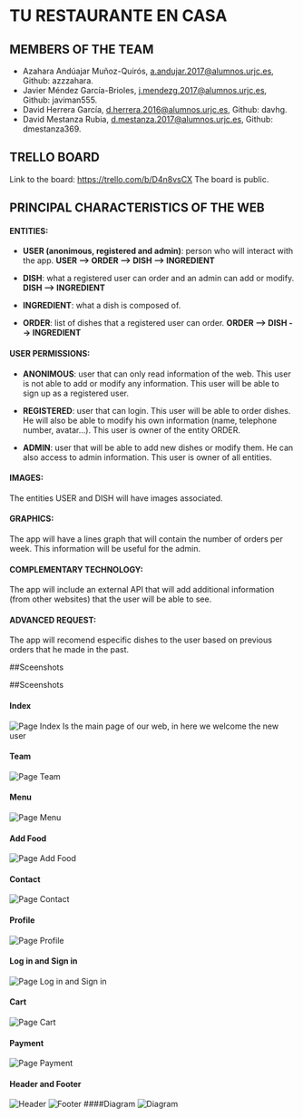 # TU RESTAURANTE EN CASA

## MEMBERS OF THE TEAM

- Azahara Andúajar Muñoz-Quirós, a.andujar.2017@alumnos.urjc.es, Github: azzzahara.
- Javier Méndez García-Brioles, j.mendezg.2017@alumnos.urjc.es, Github: javiman555.
- David Herrera García, d.herrera.2016@alumnos.urjc.es, Github: davhg.
- David Mestanza Rubia, d.mestanza.2017@alumnos.urjc.es, Github: dmestanza369.

## TRELLO BOARD

Link to the board: https://trello.com/b/D4n8vsCX 
The board is public.

## PRINCIPAL CHARACTERISTICS OF THE WEB

#### ENTITIES:

- **USER (anonimous, registered and admin)**: person who will interact with the app. **USER --> ORDER --> DISH --> INGREDIENT**

- **DISH**: what a registered user can order and an admin can add or modify. **DISH --> INGREDIENT**

- **INGREDIENT**: what a dish is composed of. 

- **ORDER**: list of dishes that a registered user can order. **ORDER --> DISH --> INGREDIENT**


#### USER PERMISSIONS:

- **ANONIMOUS**: user that can only read information of the web. This user is not able to add or modify any information. This user will be able to sign up as a registered user.

- **REGISTERED**: user that can login. This user will be able to order dishes. He will also be able to modify his own information (name, telephone number, avatar...). This user is owner of the entity ORDER.

- **ADMIN**: user that will be able to add new dishes or modify them. He can also access to admin information. This user is owner of all entities.

#### IMAGES:

The entities USER and DISH will have images associated.

#### GRAPHICS:

The app will have a lines graph that will contain the number of orders per week. This information will be useful for the admin.

#### COMPLEMENTARY TECHNOLOGY:

The app will include an external API that will add additional information (from other websites) that the user will be able to see.   

#### ADVANCED REQUEST:

The app will recomend especific dishes to the user based on previous orders that he made in the past.

##Sceenshots

##Sceenshots

#### Index
![Page Index](https://github.com/CodeURJC-DAW-2020-21/webapp10/raw/main/diagrama/index.PNG)
Is the main page of our web, in here we welcome the new user 

#### Team
![Page Team](https://github.com/CodeURJC-DAW-2020-21/webapp10/raw/main/diagrama/Equipo.PNG)

#### Menu
![Page Menu](https://github.com/CodeURJC-DAW-2020-21/webapp10/raw/main/diagrama/Carta.PNG)

#### Add Food
![Page Add Food](https://github.com/CodeURJC-DAW-2020-21/webapp10/raw/main/diagrama/add_food.PNG)

#### Contact
![Page Contact](https://github.com/CodeURJC-DAW-2020-21/webapp10/raw/main/diagrama/contacto.PNG)

#### Profile
![Page Profile](https://github.com/CodeURJC-DAW-2020-21/webapp10/raw/main/diagrama/perfil1.PNG)

#### Log in and Sign in
![Page Log in and Sign in](https://github.com/CodeURJC-DAW-2020-21/webapp10/raw/main/diagrama/registro.PNG)

#### Cart
![Page Cart](https://github.com/CodeURJC-DAW-2020-21/webapp10/raw/main/diagrama/carro.PNG)

#### Payment
![Page Payment](https://github.com/CodeURJC-DAW-2020-21/webapp10/raw/main/diagrama/pago.PNG)

#### Header and Footer
![Header](https://github.com/CodeURJC-DAW-2020-21/webapp10/raw/main/diagrama/header.PNG)
![Footer](https://github.com/CodeURJC-DAW-2020-21/webapp10/raw/main/diagrama/footer.PNG)
####Diagram
![Diagram](https://github.com/CodeURJC-DAW-2020-21/webapp10/raw/main/diagrama/diagrama.PNG)